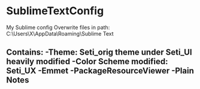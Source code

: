 # SublimeTextConfig
My Sublime config
Overwrite files in path: C:\Users\X\AppData\Roaming\Sublime Text

Contains:
-Theme: Seti_orig theme under Seti_UI heavily modified
-Color Scheme modified: Seti_UX
-Emmet
-PackageResourceViewer
-Plain Notes
-
